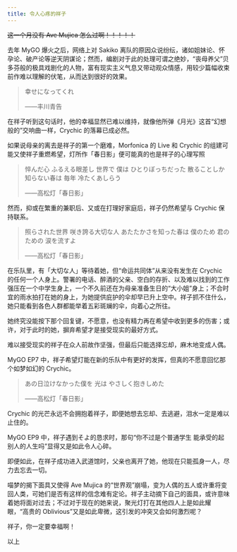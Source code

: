 ```yaml
---
title: 令人心疼的祥子
---
```

~~这一个月没有 Ave Mujica 怎么过啊！！！！！~~

去年 MyGO 爆火之后，网络上对 Sakiko 离队的原因众说纷纭，诸如姐妹论、怀孕论、破产论等逆天阴谋论；然而，编剧对于此的处理可谓之绝妙，“丧母养父”贝多芬般的极具戏剧化的人物，富有现实主义气息又带动观众情感，用较少篇幅收束前作难以理解的伏笔，从而达到很好的效果。

<!-- more -->

> 幸せになってくれ
>
> ——丰川青告

在祥子听到这句话时，他的幸福显然已难以维持，就像他所弹《月光》这首“幻想般的”交响曲一样，Crychic 的落幕已成必然。

如果说母亲的离去是祥子的第一个磨难，Morfonica 的 Live 和 Crychic 的组建可能又使祥子重燃希望，灯所作「春日影」便可能真的也是祥子的心理写照

> 悴んだ心 ふるえる眼差し 世界で 僕は ひとりぼっちだった 散ることしか知らない春は 毎年 冷たくあしらう
>
> ——高松灯「春日影」

然而，抑或在繁重的兼职后、又或在打理好家庭后，祥子仍然希望与 Crychic 保持联系。

> 照らされた世界 咲き誇る大切な人 あたたかさを知った春は 僕のため 君のための 涙を流すよ
>
> ——高松灯「春日影」

在乐队里，有「大切な人」等待着她，但“命运共同体”从来没有发生在 Crychic 的任何一个人身上。警署的电话、醉酒的父亲、空白的存折、以及难以找到的工作强压在一个中学生身上，一个不久前还在为母亲准备生日的“大小姐”身上；不合时宜的雨水拍打在她的身上，为她提供庇护的伞却早已升上空中。祥子抓不住什么，她只能看到各色人群都能举着五彩斑斓的伞，向着心之所往。

她终究没能按下那个回复键，不愿意，也没有精力再在希望中收到更多的伤害；或许，对于此时的她，摒弃希望才是接受现实的最好方式。

难以接受现实的祥子在众人前故作坚强，但最后只能选择忘却，麻木地变成人偶。

MyGO EP7 中，祥子希望灯能在新的乐队中有更好的发挥，但真的不愿意回忆那个如梦如幻的 Crychic。

> あの日泣けなかった僕を 光は やさしく抱きしめた
>
> ——高松灯「春日影」

Crychic 的光芒永远不会拥抱着祥子，即便她想去忘却、去逃避，泪水一定是难以止住的。

MyGO EP9 中，祥子遇到そよ的恳求时，那句“你不过是个普通学生 能承受的起别人的人生吗”显得又是如此令人心碎。

即便如此，在祥子成功进入武道馆时，父亲也离开了她，他现在只能孤身一人，尽力去忘去一切。

喵梦的揭下面具又使得 Ave Mujica 的“世界观”崩塌，变为人偶的五人或许重将变回人类，可她们是否有这样的信念难有定论。祥子主动摘下自己的面具，或许意味着她将面对过去；不过对于现在的她来说，聚光灯打在其他四人上是如此耀眼，“高贵的 Oblivious”又是如此卑微，这引发的冲突又会如何激烈呢？

祥子，你一定要幸福啊！

以上
